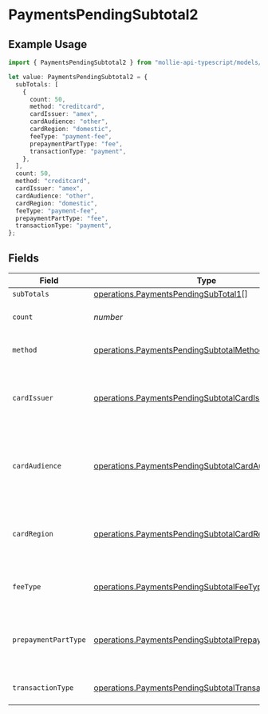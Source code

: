 # PaymentsPendingSubtotal2

## Example Usage

```typescript
import { PaymentsPendingSubtotal2 } from "mollie-api-typescript/models/operations";

let value: PaymentsPendingSubtotal2 = {
  subTotals: [
    {
      count: 50,
      method: "creditcard",
      cardIssuer: "amex",
      cardAudience: "other",
      cardRegion: "domestic",
      feeType: "payment-fee",
      prepaymentPartType: "fee",
      transactionType: "payment",
    },
  ],
  count: 50,
  method: "creditcard",
  cardIssuer: "amex",
  cardAudience: "other",
  cardRegion: "domestic",
  feeType: "payment-fee",
  prepaymentPartType: "fee",
  transactionType: "payment",
};
```

## Fields

| Field                                                                                                                          | Type                                                                                                                           | Required                                                                                                                       | Description                                                                                                                    | Example                                                                                                                        |
| ------------------------------------------------------------------------------------------------------------------------------ | ------------------------------------------------------------------------------------------------------------------------------ | ------------------------------------------------------------------------------------------------------------------------------ | ------------------------------------------------------------------------------------------------------------------------------ | ------------------------------------------------------------------------------------------------------------------------------ |
| `subTotals`                                                                                                                    | [operations.PaymentsPendingSubTotal1](../../models/operations/paymentspendingsubtotal1.md)[]                                   | :heavy_minus_sign:                                                                                                             | N/A                                                                                                                            |                                                                                                                                |
| `count`                                                                                                                        | *number*                                                                                                                       | :heavy_minus_sign:                                                                                                             | Number of transactions of this type                                                                                            | 50                                                                                                                             |
| `method`                                                                                                                       | [operations.PaymentsPendingSubtotalMethod2](../../models/operations/paymentspendingsubtotalmethod2.md)                         | :heavy_minus_sign:                                                                                                             | Payment type of the transactions                                                                                               | creditcard                                                                                                                     |
| `cardIssuer`                                                                                                                   | [operations.PaymentsPendingSubtotalCardIssuer2](../../models/operations/paymentspendingsubtotalcardissuer2.md)                 | :heavy_minus_sign:                                                                                                             | In case of payments transactions with card, the card issuer will be available                                                  | amex                                                                                                                           |
| `cardAudience`                                                                                                                 | [operations.PaymentsPendingSubtotalCardAudience2](../../models/operations/paymentspendingsubtotalcardaudience2.md)             | :heavy_minus_sign:                                                                                                             | In case of payments trnsactions with card, the card audience will be available.                                                | other                                                                                                                          |
| `cardRegion`                                                                                                                   | [operations.PaymentsPendingSubtotalCardRegion2](../../models/operations/paymentspendingsubtotalcardregion2.md)                 | :heavy_minus_sign:                                                                                                             | In case of payments transactions with card, the card region will be available.                                                 | domestic                                                                                                                       |
| `feeType`                                                                                                                      | [operations.PaymentsPendingSubtotalFeeType2](../../models/operations/paymentspendingsubtotalfeetype2.md)                       | :heavy_minus_sign:                                                                                                             | Present when the transaction represents a fee.                                                                                 | payment-fee                                                                                                                    |
| `prepaymentPartType`                                                                                                           | [operations.PaymentsPendingSubtotalPrepaymentPartType2](../../models/operations/paymentspendingsubtotalprepaymentparttype2.md) | :heavy_minus_sign:                                                                                                             | Prepayment part: fee itself, reimbursement, discount, VAT or rounding compensation.                                            | fee                                                                                                                            |
| `transactionType`                                                                                                              | [operations.PaymentsPendingSubtotalTransactionType2](../../models/operations/paymentspendingsubtotaltransactiontype2.md)       | :heavy_minus_sign:                                                                                                             | Represents the transaction type                                                                                                | payment                                                                                                                        |
